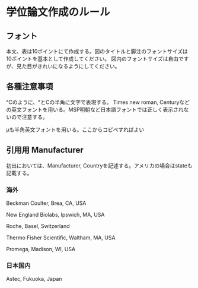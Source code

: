 # 学位論文作成のルール

## フォント
本文、表は10ポイントにて作成する。図のタイトルと脚注のフォントサイズは10ポイントを基本として作成してください。
図内のフォントサイズは自由ですが、見た目がきれいになるようにしてください。

## 各種注意事項

°Cのように、°とCの半角に文字で表現する。 
Times new roman, Centuryなどの英文フォントを用いる。MSP明朝など日本語フォントでは正しく表示されないので注意する。

μも半角英文フォントを用いる。ここからコピペすればよい

## 引用用 Manufacturer
初出においては、Manufacturer, Countryを記述する。アメリカの場合はstateも記載する。
### 海外
Beckman Coulter, Brea, CA, USA

New England Biolabs, Ipswich, MA, USA

Roche,  Basel,  Switzerland

Thermo Fisher Scientific, Waltham, MA, USA

Promega, Madison, WI, USA

### 日本国内
Astec, Fukuoka, Japan
